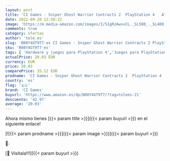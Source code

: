 ```yaml
---
layout: post
title: 'CI Games - Sniper Ghost Warrior Contracts 2  PlayStation 4   AT-PEGI  [Importación alemana]'
date: 2022-09-28 12:50:22
image: 'https://m.media-amazon.com/images/I/51gRzAwxvCL._SL500_._SL400_.jpg'
comments: true
category: ofertas
author: 'tole.es'
slug: 'B08Y4GT9T7-es CI Games - Sniper Ghost Warrior Contracts 2 PlayStation 4...'
sku: 'B08Y4GT9T7-es'
tags: [ 'Hardware y juegos para PlayStation 4','Juegos para PlayStation 4','Videojuegos','ci games','playstation','🇪🇸', ]
actualPrice: 20.03 EUR
currency: EUR
price: 20.03
comparePrice: 35.12 EUR
prodname: 'CI Games - Sniper Ghost Warrior Contracts 2  PlayStation 4   AT-PEGI  [Importación alemana]'
country: 'es'
flag: '🇪🇸'
brand: 'CI Games'
buyurl: 'https://www.amazon.es/dp/B08Y4GT9T7/?tag=tolees-21'
descuento: '42.97'
average: '20.03'
---
```


Ahora mismo tienes [{{< param title >}}]({{< param buyurl >}}) en el siguiente enlace!

[![{{< param prodname >}}]({{< param image >}})]({{< param buyurl >}})

🔎:


[🛒 Visítala!!!]({{< param buyurl >}})
